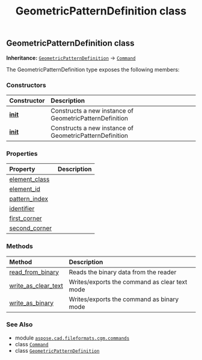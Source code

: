 ﻿---
title: GeometricPatternDefinition class
second_title: Aspose.CAD for Python via .NET API References
description: 
type: docs
weight: 900
url: /python-net/aspose.cad.fileformats.cgm.commands/geometricpatterndefinition/
is_root: false
---

## GeometricPatternDefinition class



**Inheritance:** [`GeometricPatternDefinition`](/cad/python-net/aspose.cad.fileformats.cgm.commands/geometricpatterndefinition) → 
[`Command`](/cad/python-net/aspose.cad.fileformats.cgm.commands/command)



The GeometricPatternDefinition type exposes the following members:

### Constructors
| Constructor | Description |
| :- | :- |
| [__init__](/cad/python-net/aspose.cad.fileformats.cgm.commands/geometricpatterndefinition/__init__/#aspose.cad.fileformats.cgm.CgmFile) | Constructs a new instance of GeometricPatternDefinition |
| [__init__](/cad/python-net/aspose.cad.fileformats.cgm.commands/geometricpatterndefinition/__init__/#aspose.cad.fileformats.cgm.CgmFile-int-int-aspose.cad.fileformats.cgm.classes.CgmPoint-aspose.cad.fileformats.cgm.classes.CgmPoint) | Constructs a new instance of GeometricPatternDefinition |


### Properties
| Property | Description |
| :- | :- |
| [element_class](/cad/python-net/aspose.cad.fileformats.cgm.commands/geometricpatterndefinition/element_class) |  |
| [element_id](/cad/python-net/aspose.cad.fileformats.cgm.commands/geometricpatterndefinition/element_id) |  |
| [pattern_index](/cad/python-net/aspose.cad.fileformats.cgm.commands/geometricpatterndefinition/pattern_index) |  |
| [identifier](/cad/python-net/aspose.cad.fileformats.cgm.commands/geometricpatterndefinition/identifier) |  |
| [first_corner](/cad/python-net/aspose.cad.fileformats.cgm.commands/geometricpatterndefinition/first_corner) |  |
| [second_corner](/cad/python-net/aspose.cad.fileformats.cgm.commands/geometricpatterndefinition/second_corner) |  |


### Methods
| Method | Description |
| :- | :- |
| [read_from_binary](/cad/python-net/aspose.cad.fileformats.cgm.commands/geometricpatterndefinition/read_from_binary/#aspose.cad.fileformats.cgm.IBinaryReader) | Reads the binary data from the reader |
| [write_as_clear_text](/cad/python-net/aspose.cad.fileformats.cgm.commands/geometricpatterndefinition/write_as_clear_text/#aspose.cad.fileformats.cgm.IClearTextWriter) | Writes/exports the command as clear text mode |
| [write_as_binary](/cad/python-net/aspose.cad.fileformats.cgm.commands/geometricpatterndefinition/write_as_binary/#aspose.cad.fileformats.cgm.IBinaryWriter) | Writes/exports the command as binary mode |



### See Also
* module [`aspose.cad.fileformats.cgm.commands`](..)
* class [`Command`](/cad/python-net/aspose.cad.fileformats.cgm.commands/command)
* class [`GeometricPatternDefinition`](/cad/python-net/aspose.cad.fileformats.cgm.commands/geometricpatterndefinition)
